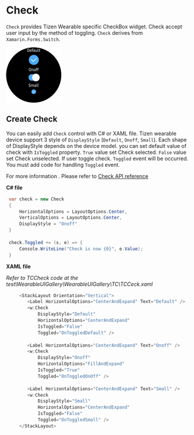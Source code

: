 # Check
`Check` provides Tizen Wearable specific CheckBox widget. Check accept user input by the method of toggling.
`Check` derives from `Xamarin.Forms.Switch`.

![check](data/check.png)

## Create Check
You can easily add `Check` control with C# or XAML file. Tizen wearable device support 3 style of `DisplayStyle` (`Default`, `Onoff`, `Small`).
Each shape of DisplayStyle depends on the device model. you can set default value of check with `IsToggled` property. `True` value set Check selected. `False` value set Check unselected. If user toggle check. `Toggled` event will be occurred. You must add code for handling `Toggled` event.


For more information . Please refer to [Check  API reference](https://github.sec.samsung.net/pages/dotnet/tizen-circular-ui/api/Tizen.Wearable.CircularUI.Forms.Check.html)

**C# file**
```cs
 var check = new Check
 {
     HorizontalOptions = LayoutOptions.Center,
     VerticalOptions = LayoutOptions.Center,
     DisplayStyle = "Onoff"
 }

 check.Toggled += (s, e) => {
     Console.WriteLine("Check is now {0}", e.Value);
 }
```

**XAML file**

_Refer to TCCheck code at the test\WearableUIGallery\WearableUIGallery\TC\TCCeck.xaml_

```cs
     <StackLayout Orientation="Vertical">
        <Label HorizontalOptions="CenterAndExpand" Text="Default" />
        <w:Check
            DisplayStyle="Default"
            HorizontalOptions="CenterAndExpand"
            IsToggled="False"
            Toggled="OnToggledDefault" />

        <Label HorizontalOptions="CenterAndExpand" Text="Onoff" />
        <w:Check
            DisplayStyle="Onoff"
            HorizontalOptions="FillAndExpand"
            IsToggled="True"
            Toggled="OnToggledOnOff" />

        <Label HorizontalOptions="CenterAndExpand" Text="Small" />
        <w:Check
            DisplayStyle="Small"
            HorizontalOptions="CenterAndExpand"
            IsToggled="False"
            Toggled="OnToggledSmall" />
     </StackLayout>
```
